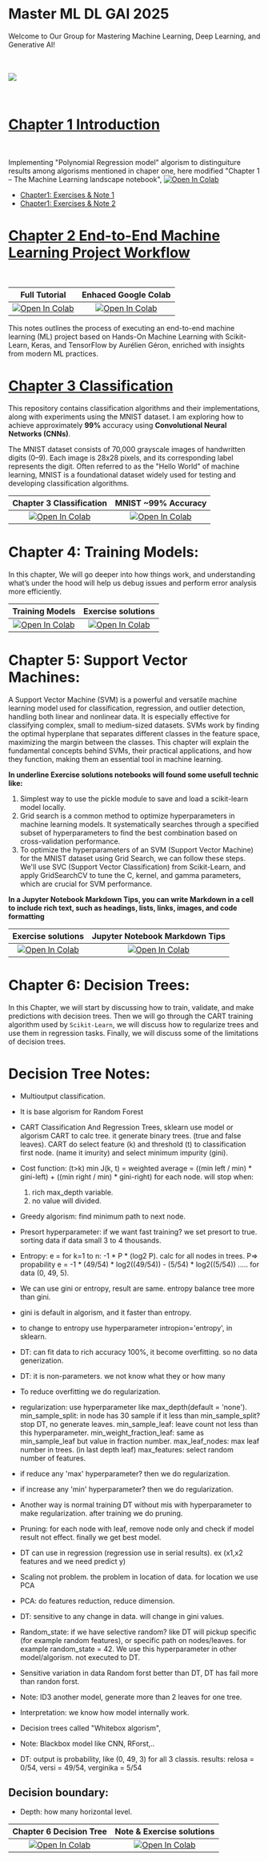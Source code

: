 # Master ML DL GAI 2025
Welcome to Our Group for Mastering Machine Learning, Deep Learning, and Generative AI!
</br>
</br>
</br>


![](https://github.com/Abdalla4AI/Master-ML_DL_GAI_2025/blob/main/images/Aurelien-Geron-Hands-On-Machine-Learning-with-Scikit-Learn-Keras-and-Tensorflow_-Concepts-Tools-and-Techniques-to-Build-Intelligent-Systems-OReilly-Media-2019.jpg)


</br>

# [Chapter 1 Introduction](https://github.com/Abdalla4AI/Master-ML_DL_GAI_2025/wiki/1.-Home)
</br>

Implementing "Polynomial Regression model" algorism to distinguiture results among algorisms mentioned in chaper one, here modified "Chapter 1 – The Machine Learning landscape notebook", [![Open In Colab](https://colab.research.google.com/assets/colab-badge.svg)](https://githubtocolab.com/Abdalla4AI/Master-ML_DL_GAI_2025/blob/main/Colab/01_the_machine_learning_landscape.ipynb)
</br>

   - [Chapter1: Exercises & Note 1](https://github.com/Abdalla4AI/Master-ML_DL_GAI_2025/wiki/2.-Chapter1:-Exercises-&-Note-1)</br>
   - [Chapter1: Exercises & Note 2](https://github.com/Abdalla4AI/Master-ML_DL_GAI_2025/wiki/3.-Chaper1,-Exercises-&-Note-2)


# [Chapter 2 End-to-End Machine Learning Project Workflow](https://github.com/Abdalla4AI/Master-ML_DL_GAI_2025/blob/main/week02_EndToEndProject/README.md)
</br>

| Full Tutorial | Enhaced Google Colab  |
|:-:|:-:|
|[![Open In Colab](https://colab.research.google.com/assets/colab-badge.svg)](https://githubtocolab.com/Abdalla4AI/Master-ML_DL_GAI_2025/blob/main/Colab/02_end_to_end_machine_learning_project.ipynb)|  [![Open In Colab](https://colab.research.google.com/assets/colab-badge.svg)](https://githubtocolab.com/Abdalla4AI/Master-ML_DL_GAI_2025/blob/main/Colab/02_Regression_Models_for_California_Housing_Price_Prediction-Copy1.ipynb)|

This notes outlines the process of executing an end-to-end machine learning (ML) project based on Hands-On Machine Learning with Scikit-Learn, Keras, and TensorFlow by Aurélien Géron, enriched with insights from modern ML practices.


# [Chapter 3 Classification](https://github.com/Abdalla4AI/Master-ML_DL_GAI_2025/blob/main/week03_Classification/Readme.md)

This repository contains classification algorithms and their implementations, along with experiments using the MNIST dataset. I am exploring how to achieve approximately **99%** accuracy using **Convolutional Neural Networks (CNNs)**.

The MNIST dataset consists of 70,000 grayscale images of handwritten digits (0–9). Each image is 28x28 pixels, and its corresponding label represents the digit. Often referred to as the "Hello World" of machine learning, MNIST is a foundational dataset widely used for testing and developing classification algorithms.


| Chapter 3 Classification | MNIST ~99% Accuracy |
|:-:|:-:|
|[![Open In Colab](https://colab.research.google.com/assets/colab-badge.svg)](https://githubtocolab.com/Abdalla4AI/Master-ML_DL_GAI_2025/blob/main/Colab/03_classification.ipynb)|  [![Open In Colab](https://colab.research.google.com/assets/colab-badge.svg)](https://colab.research.google.com/github/skorch-dev/skorch/blob/master/notebooks/MNIST.ipynb#scrollTo=h-tIl3el_v7x)|


# Chapter 4: Training Models:
In this chapter, We will go deeper into how things work, and understanding what’s under the hood will help us debug issues and perform error analysis more efficiently.


| Training Models | Exercise solutions |
|:-:|:-:|
|[![Open In Colab](https://colab.research.google.com/assets/colab-badge.svg)](https://githubtocolab.com/Abdalla4AI/Master-ML_DL_GAI_2025/blob/main/Colab/04_training_linear_models.ipynb)|  [![Open In Colab](https://colab.research.google.com/assets/colab-badge.svg)](https://githubtocolab.com/Abdalla4AI/Master-ML_DL_GAI_2025/blob/main/Colab/04_Chapter04_Exercise_solutions.ipynb)|

# Chapter 5: Support Vector Machines:
A Support Vector Machine (SVM) is a powerful and versatile machine learning model used for classification, regression, and outlier detection, handling both linear and nonlinear data. It is especially effective for classifying complex, small to medium-sized datasets. SVMs work by finding the optimal hyperplane that separates different classes in the feature space, maximizing the margin between the classes. This chapter will explain the fundamental concepts behind SVMs, their practical applications, and how they function, making them an essential tool in machine learning.

**In underline **Exercise solutions** notebooks will found some usefull technic like:**
1. Simplest way to use the pickle module to save and load a scikit-learn model locally.
2. Grid search is a common method to optimize hyperparameters in machine learning models. It systematically searches through a specified subset of hyperparameters to find the best combination based on cross-validation performance.
3. To optimize the hyperparameters of an SVM (Support Vector Machine) for the MNIST dataset using Grid Search, we can follow these steps. We'll use SVC (Support Vector Classification) from Scikit-Learn, and apply GridSearchCV to tune the C, kernel, and gamma parameters, which are crucial for SVM performance.

**In a Jupyter Notebook Markdown Tips, you can write Markdown in a cell to include rich text, such as headings, lists, links, images, and code formatting**

| Exercise solutions | Jupyter Notebook Markdown Tips |
|:-:|:-:|
|[![Open In Colab](https://colab.research.google.com/assets/colab-badge.svg)](https://githubtocolab.com/Abdalla4AI/Master-ML_DL_GAI_2025/blob/main/Colab/05_support_vector_machines.ipynb)|  [![Open In Colab](https://colab.research.google.com/assets/colab-badge.svg)](https://githubtocolab.com/Abdalla4AI/Master-ML_DL_GAI_2025/blob/main/Colab/Jupyter_notebook_how_to_write_markdown.ipynb)|


# Chapter 6: Decision Trees:

In this Chapter, we will start by discussing how to train, validate, and make predictions with decision trees. Then we will go through the CART training algorithm used by `Scikit-Learn`, we will discuss how to regularize trees and use them in regression tasks. Finally, we will discuss some of the limitations of decision trees.

# Decision Tree Notes:

- Multioutput classification.
- It is base algorism for Random Forest
- CART Classification And Regression Trees, sklearn use model or algorism CART to calc tree.
  it generate binary trees. (true and false leaves).
  CART do select feature (k) and threshold (t) to classification first node. (name it imurity) and select minimum impurity (gini).
- Cost function: (t>k)
	min J(k, t) = weighted average = ((min left / min) * gini-left) + ((min right / min) * gini-right)
	for each node. will stop when:
	1. rich max_depth variable.
	2. no value will divided.
- Greedy algorism: find minimum path to next node.
- Presort hyperparameter: if we want fast training? we set presort to true. sorting data if data small 3 to 4 thousands.
- Entropy: e = for k=1 to n: -1 * P * (log2 P). calc for all nodes in trees. P=> propability
	e = -1 * (49/54) * log2((49/54)) - (5/54) * log2((5/54)) .....
	for data (0, 49, 5).
- We can use gini or entropy, result are same. entropy balance tree more than gini.
- gini is default in algorism, and it faster than entropy.
- to change to entropy use hyperparameter intropion='entropy', in sklearn.
- DT: can fit data to rich accuracy 100%, it become overfitting. so no data generization.
- DT: it is non-parameters. we not know what they or how many
- To reduce overfitting we do regularization.
- regularization: use hyperparameter like max_depth(default = 'none').
	min_sample_split: in node has 30 sample if it less than min_sample_split? stop DT, no generate leaves.
	min_sample_leaf: leave count not less than this hyperparameter.
	min_weight_fraction_leaf: same as min_sample_leaf but value in fraction number.
	max_leaf_nodes: max leaf number in trees. (in last depth leaf)
	max_features: select random number of features.
- if reduce any 'max' hyperparameter? then we do regularization.
- if increase any 'min'  hyperparameter? then we do regularization.
- Another way is normal training DT without mis with hyperparameter to make regularization. after training we do pruning.
- Pruning: for each node with leaf, remove node only and check if model result not effect. finally we get best model.
- DT can use in regression (regression use in serial results). ex (x1,x2 features and we need predict y)
- Scaling not problem. the problem in location of data. for location we use PCA
- PCA: do features reduction, reduce dimension.
- DT: sensitive to any change in data. will change in gini values. 
- Random_state: if we have selective random? like DT will pickup specific (for example random features), or specific path on nodes/leaves.
	for example random_state = 42.
	We use this hyperparameter in other model/algorism. not executed to DT.
- Sensitive variation in data Random forst better than DT, DT has fail more than randon forst. 


- Note: ID3 another model, generate more than 2 leaves for one tree.
- Interpretation: we know how model internally work.
- Decision trees called "Whitebox algorism", 
- Note: Blackbox model like CNN, RForst,..
- DT: output is probability, like (0, 49, 3) for all 3 classis. results: relosa = 0/54, versi = 49/54, verginika = 5/54
      


## Decision boundary:

- Depth: how many horizontal level.



| Chapter 6 Decision Tree | Note & Exercise solutions |
|:-:|:-:|
|[![Open In Colab](https://colab.research.google.com/assets/colab-badge.svg)](https://github.com/Abdalla4AI/Master-ML_DL_GAI_2025/blob/main/Colab/06_decision_trees_ori.ipynb)|  [![Open In Colab](https://colab.research.google.com/assets/colab-badge.svg)](https://github.com/Abdalla4AI/Master-ML_DL_GAI_2025/blob/main/Colab/06.Decision_Trees.ipynb)|

